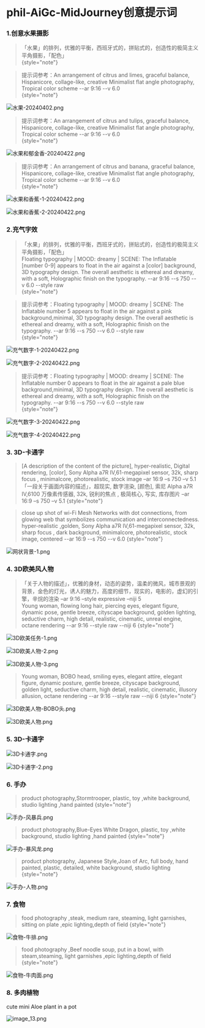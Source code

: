 # phil-AiGc-MidJourney创意提示词

### 1.创意水果摄影

> 「水果」的排列，优雅的平衡，西班牙式的，拼贴式的，创造性的极简主义平角摄影，「配色」  
> {style="note"}

> 提示词参考：An arrangement of citrus and limes, graceful balance, Hispanicore, collage-like, creative Minimalist flat angle photography, Tropical color scheme  --ar 9:16 --v 6.0  
> {style="note"}

![水果-20240402.png](水果-20240402.png)

> 提示词参考：An arrangement of citrus and tulips, graceful balance, Hispanicore, collage-like, creative Minimalist flat angle photography, Tropical color scheme  --ar 9:16 --v 6.0  
> {style="note"}

![水果和郁金香-20240422.png](水果和郁金香-20240422.png)

> 提示词参考：An arrangement of citrus and banana, graceful balance, Hispanicore, collage-like, creative Minimalist flat angle photography, Tropical color scheme  --ar 9:16 --v 6.0  
> {style="note"}

![水果和香蕉-1-20240422.png](水果和香蕉-1-20240422.png)

![水果和香蕉-2-20240422.png](水果和香蕉-2-20240422.png)

### 2.充气字效

> 「水果」的排列，优雅的平衡，西班牙式的，拼贴式的，创造性的极简主义平角摄影，「配色」  
> Floating typography | MOOD: dreamy | SCENE: The Inflatable [number 0-9] appears to float in the air against a [color] background, 3D typography design. The overall aesthetic is ethereal and dreamy, with a soft, Holographic finish on the typography. --ar 9:16 --s 750 --v 6.0 --style raw  
> {style="note"}

> 提示词参考：Floating typography | MOOD: dreamy | SCENE: The Inflatable number 5 appears to float in the air against a pink background,minimal, 3D typography design. The overall aesthetic is ethereal and dreamy, with a soft, Holographic finish on the typography. --ar 9:16 --s 750 --v 6.0 --style raw  
> {style="note"}

![充气数字-1-20240422.png](充气数字-1-20240422.png)

![充气数字-2-20240422.png](充气数字-2-20240422.png)

> 提示词参考：Floating typography | MOOD: dreamy | SCENE: The Inflatable number 0 appears to float in the air against a pale blue background,minimal, 3D typography design. The overall aesthetic is ethereal and dreamy, with a soft, Holographic finish on the typography. --ar 9:16 --s 750 --v 6.0 --style raw  
> {style="note"}

![充气数字-3-20240422.png](充气数字-3-20240422.png)

![充气数字-4-20240422.png](充气数字-4-20240422.png)

### 3. 3D-卡通字

> [A description of the content of the picture], hyper-realistic, Digital rendering, [color], Sony Alpha a7R IV,61-megapixel sensor, 32k, sharp focus , minimalcore, photorealistic, stock image –ar 16:9 –s 750 –v 5.1  
> 「一段关于画面内容的描述」，超现实, 数字渲染, [颜色], 索尼 Alpha a7R IV,6100 万像素传感器, 32k, 锐利的焦点 , 极简核心, 写实, 库存图片 –ar 16:9 –s 750 –v 5.1
> {style="note"}

> close up shot of wi-Fi Mesh Networks with dot connections, from glowing web that symbolizes communication and interconnectedness. hyper-realistic ,golden, Sony Alpha a7R IV,61-megapixel sensor, 32k, sharp focus , dark background, minimalcore, photorealistic, stock image, centered --ar 16:9 --s 750 --v 6.0
> {style="note"}

![网状背景-1.png](网状背景-1.png)

### 4. 3D欧美风人物

> 「关于人物的描述」，优雅的身材，动态的姿势，温柔的微风，城市景观的背景，金色的灯光，诱人的魅力，高度的细节，现实的，电影的，虚幻的引擎，辛烷的渲染 –ar 9:16 –style expressive –niji 5  
> Young woman, flowing long hair, piercing eyes, elegant figure, dynamic pose, gentle breeze, cityscape background, golden lighting, seductive charm, high detail, realistic, cinematic, unreal engine, octane rendering --ar 9:16 --style raw --niji 6
> {style="note"}

![3D欧美任务-1.png](3D欧美任务-1.png)

![3D欧美人物-2.png](3D欧美人物-2.png)

![3D欧美人物-3.png](3D欧美人物-3.png)


> Young woman, BOBO head, smiling eyes, elegant attire, elegant figure, dynamic posture, gentle breeze, cityscape background, golden light, seductive charm, high detail, realistic, cinematic, illusory allusion, octane rendering --ar 9:16 --style raw --niji 6
> {style="note"}

![3D欧美人物-BOBO头.png](3D欧美人物-BOBO头.png)

![3D欧美人物.png](3D欧美人物.png)

### 5. 3D-卡通字

![3D卡通字.png](3D卡通字.png)

![3D卡通字-2.png](3D卡通字-2.png)

### 6. 手办

> product photography,Stormtrooper, plastic, toy ,white background, studio lighting ,hand painted
> {style="note"}

![手办-风暴兵.png](手办-风暴兵.png)


> product photography,Blue-Eyes White Dragon, plastic, toy ,white background, studio lighting ,hand painted
> {style="note"}

![手办-暴风龙.png](手办-暴风龙.png)


> product photography, Japanese Style,Joan of Arc, full body, hand painted, plastic, detailed, white background, studio lighting
> {style="note"}

![手办-人物.png](手办-人物.png)


### 7. 食物

> food photography ,steak, medium rare, steaming, light garnishes, sitting on plate ,epic lighting,depth of field
> {style="note"}

![食物-牛排.png](食物-牛排.png)

> food photography ,Beef noodle soup, put in a bowl, with steam,steaming, light garnishes ,epic lighting,depth of field
> {style="note"}

![食物-牛肉面.png](食物-牛肉面.png)


### 8. 多肉植物

cute mini Aloe plant in a pot

![image_13.png](image_13.png)

















